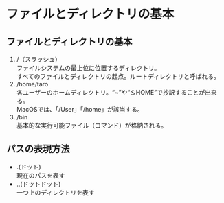 # **ファイルとディレクトリの基本**
## **ファイルとディレクトリの基本**
1. /（スラッシュ）  
   ファイルシステムの最上位に位置するディレクトリ。  
   すべてのファイルとディレクトリの起点。ルートディレクトリと呼ばれる。
2. /home/taro  
    各ユーザーのホームディレクトリ。“~”や“＄HOME”で抄訳することが出来る。  
    MacOSでは、「/User」「/home」が該当する。
3. /bin  
   基本的な実行可能ファイル（コマンド）が格納される。  


## **パスの表現方法**
- .(ドット)  
  現在のパスを表す
- ..(ドットドット)  
  一つ上のディレクトリを表す